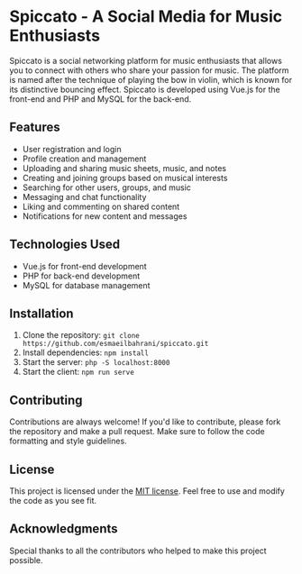 # Spiccato - A Social Media for Music Enthusiasts

Spiccato is a social networking platform for music enthusiasts that allows you to connect with others who share your passion for music. The platform is named after the technique of playing the bow in violin, which is known for its distinctive bouncing effect. Spiccato is developed using Vue.js for the front-end and PHP and MySQL for the back-end.

## Features

* User registration and login
* Profile creation and management
* Uploading and sharing music sheets, music, and notes
* Creating and joining groups based on musical interests
* Searching for other users, groups, and music
* Messaging and chat functionality
* Liking and commenting on shared content
* Notifications for new content and messages

## Technologies Used

* Vue.js for front-end development
* PHP for back-end development
* MySQL for database management

## Installation

1. Clone the repository: `git clone https://github.com/esmaeilbahrani/spiccato.git`
2. Install dependencies: `npm install`
3. Start the server: `php -S localhost:8000`
4. Start the client: `npm run serve`

## Contributing

Contributions are always welcome! If you'd like to contribute, please fork the repository and make a pull request. Make sure to follow the code formatting and style guidelines.

## License

This project is licensed under the [MIT license](https://github.com/esmaeilbahrani/spiccato/blob/main/LICENSE). Feel free to use and modify the code as you see fit.

## Acknowledgments

Special thanks to all the contributors who helped to make this project possible.
